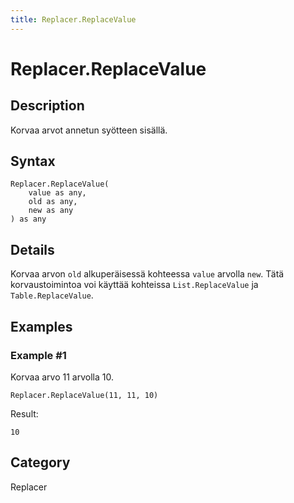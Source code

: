 ```yaml
---
title: Replacer.ReplaceValue
---
```


# Replacer.ReplaceValue


## Description

Korvaa arvot annetun syötteen sisällä.


## Syntax

```powerquery
Replacer.ReplaceValue(
    value as any,
    old as any,
    new as any
) as any
```


## Details

Korvaa arvon <code>old</code> alkuperäisessä kohteessa <code>value</code> arvolla <code>new</code>. Tätä korvaustoimintoa voi käyttää kohteissa <code>List.ReplaceValue</code> ja <code>Table.ReplaceValue</code>.


## Examples

### Example #1 
Korvaa arvo 11 arvolla 10.
```powerquery
Replacer.ReplaceValue(11, 11, 10)
```

Result: 
```powerquery
10
```




## Category
Replacer
